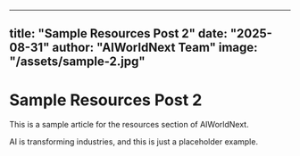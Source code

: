
---
title: "Sample Resources Post 2"
date: "2025-08-31"
author: "AIWorldNext Team"
image: "/assets/sample-2.jpg"
---

# Sample Resources Post 2

This is a sample article for the resources section of AIWorldNext.

AI is transforming industries, and this is just a placeholder example.
